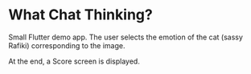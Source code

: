 # What Chat Thinking?

Small Flutter demo app. The user selects the emotion of the cat (sassy Rafiki) corresponding to the image.

At the end, a Score screen is displayed.
